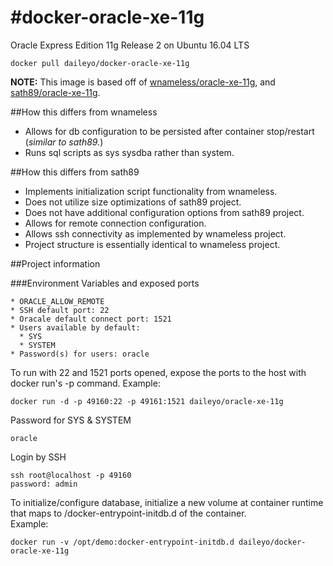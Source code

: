 #docker-oracle-xe-11g
============================

Oracle Express Edition 11g Release 2 on Ubuntu 16.04 LTS


```
docker pull daileyo/docker-oracle-xe-11g
```

**NOTE:**  This image is based off of [wnameless/oracle-xe-11g](https://github.com/wnameless/docker-oracle-xe-11g), and [sath89/oracle-xe-11g](https://github.com/MaksymBilenko/docker-oracle-xe-11g).  

##How this differs from wnameless
* Allows for db configuration to be persisted after container stop/restart (*similar to sath89.*)
* Runs sql scripts as sys sysdba rather than system.

##How this differs from sath89
* Implements initialization script functionality from wnameless.
* Does not utilize size optimizations of sath89 project.
* Does not have additional configuration options from sath89 project.
* Allows for remote connection configuration.
* Allows ssh connectivity as implemented by wnameless project.
* Project structure is essentially identical to wnameless project.

##Project information

###Environment Variables and exposed ports
```
* ORACLE_ALLOW_REMOTE
* SSH default port: 22
* Oracale default connect port: 1521
* Users available by default:
  * SYS
  * SYSTEM
* Password(s) for users: oracle
```


To run with 22 and 1521 ports opened, expose the ports to the host with docker run's -p command. 
Example:
```
docker run -d -p 49160:22 -p 49161:1521 daileyo/oracle-xe-11g
```



Password for SYS & SYSTEM
```
oracle
```

Login by SSH
```
ssh root@localhost -p 49160
password: admin
```

To initialize/configure database, initialize a new volume at container runtime that maps to /docker-entrypoint-initdb.d of the container.  
Example:
```
docker run -v /opt/demo:docker-entrypoint-initdb.d daileyo/docker-oracle-xe-11g
```

